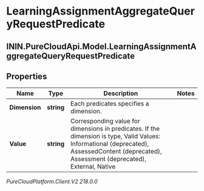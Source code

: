 # LearningAssignmentAggregateQueryRequestPredicate

## ININ.PureCloudApi.Model.LearningAssignmentAggregateQueryRequestPredicate

## Properties

|Name | Type | Description | Notes|
|------------ | ------------- | ------------- | -------------|
| **Dimension** | **string** | Each predicates specifies a dimension. | |
| **Value** | **string** | Corresponding value for dimensions in predicates. If the dimension is type, Valid Values: Informational (deprecated), AssessedContent (deprecated), Assessment (deprecated), External, Native | |



_PureCloudPlatform.Client.V2 218.0.0_
